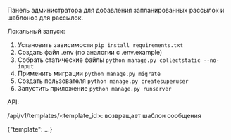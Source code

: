 Панель администратора для добавления запланированных рассылок и шаблонов для рассылок.

Локальный запуск:

1. Установить зависимости ```pip install requirements.txt```
2. Создать файл .env (по аналогии с .env.example)
3. Собрать статические файлы ```python manage.py collectstatic --no-input```
4. Применить миграции ```python manage.py migrate```
5. Создать пользователя ```python manage.py createsuperuser```
6. Запустить приложение ```python manage.py runserver```

API:

/api/v1/templates/<template_id>: возвращает шаблон сообщения

{"template": ...}
